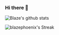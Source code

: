 ### Hi there 👋

![Blaze's github stats](https://github-readme-stats.vercel.app/api?username=blazephoenix)

![blazephoenix's Streak](https://github-readme-streak-stats.herokuapp.com/?user=blazephoenix&theme=vue-dark&hide_border=true)

<!--
**blazephoenix/blazephoenix** is a ✨ _special_ ✨ repository because its `README.md` (this file) appears on your GitHub profile.

Here are some ideas to get you started:

- 🔭 I’m currently working on ...
- 🌱 I’m currently learning ...
- 👯 I’m looking to collaborate on ...
- 🤔 I’m looking for help with ...
- 💬 Ask me about ...
- 📫 How to reach me: ...
- 😄 Pronouns: ...
- ⚡ Fun fact: ...
-->
